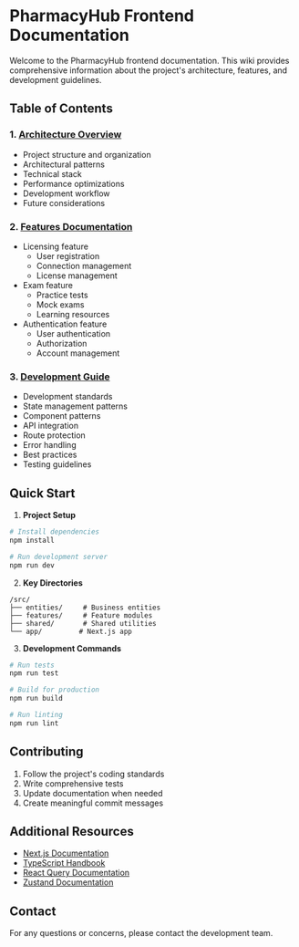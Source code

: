 # PharmacyHub Frontend Documentation

Welcome to the PharmacyHub frontend documentation. This wiki provides comprehensive information about the project's
architecture, features, and development guidelines.

## Table of Contents

### 1. [Architecture Overview](./architecture.md)

- Project structure and organization
- Architectural patterns
- Technical stack
- Performance optimizations
- Development workflow
- Future considerations

### 2. [Features Documentation](./features.md)

- Licensing feature
    * User registration
    * Connection management
    * License management
- Exam feature
    * Practice tests
    * Mock exams
    * Learning resources
- Authentication feature
    * User authentication
    * Authorization
    * Account management

### 3. [Development Guide](./development-guide.md)

- Development standards
- State management patterns
- Component patterns
- API integration
- Route protection
- Error handling
- Best practices
- Testing guidelines

## Quick Start

1. **Project Setup**

```bash
# Install dependencies
npm install

# Run development server
npm run dev
```

2. **Key Directories**

```
/src/
├── entities/     # Business entities
├── features/     # Feature modules
├── shared/       # Shared utilities
└── app/         # Next.js app
```

3. **Development Commands**

```bash
# Run tests
npm run test

# Build for production
npm run build

# Run linting
npm run lint
```

## Contributing

1. Follow the project's coding standards
2. Write comprehensive tests
3. Update documentation when needed
4. Create meaningful commit messages

## Additional Resources

- [Next.js Documentation](https://nextjs.org/docs)
- [TypeScript Handbook](https://www.typescriptlang.org/docs/)
- [React Query Documentation](https://tanstack.com/query/latest)
- [Zustand Documentation](https://github.com/pmndrs/zustand)

## Contact

For any questions or concerns, please contact the development team.